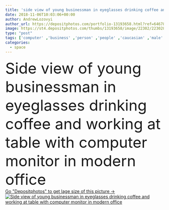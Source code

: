 ```yaml
---
title: 'side view of young businessman in eyeglasses drinking coffee and working at table with computer monitor in modern office'
date: 2018-11-06T10:03:06+00:00
author: AndrewLozovyi
author_url: https://depositphotos.com/portfolio-13193658.html?ref=64678756
image: https://st4.depositphotos.com/thumbs/13193658/image/22302/223028934/api_thumb_450.jpg?forcejpeg=true
type: "post"
tags: ['computer' ,'business' ,'person' ,'people' ,'caucasian' ,'male' ,'man' ,'connection' ,'coffee' ,'drink' ,'modern' ,'corporate' ,'office' ,'suit' ,'beverage' ,'communication' ,'electronic' ,'wireless' ,'working' ,'manager' ,'work' ,'businessman' ,'indoors' ,'leader' ,'profession' ,'eyeglasses' ,'executive' ,'handsome' ,'workplace' ,'workspace' ,'formalwear' ,'side view' ,'professional occupation' ,'copy space' ,'computer monitor' ,'coffee break' ,'young adult' ,'Computer Mouse' ,'Computer Keyboard' ,'blank screen' ,'paper cup' ,'Disposable Cup' ,'coffee to go' ,'digital devices' ]
categories: 
  - space
---
```

<div aling="center">
            <font size="60"> Side view of young businessman in eyeglasses drinking coffee and working at table with computer monitor in modern office</font>   
</div>
<div>
    <a href='https://depositphotos.com/223028934/stock-photo-side-view-young-businessman-eyeglasses.html?ref=64678756' target=_blank > Go "Depositphotos" to get lage size of this picture ->
        <img href='https://depositphotos.com/223028934/stock-photo-side-view-young-businessman-eyeglasses.html?ref=64678756' src='https://st4.depositphotos.com/13193658/22302/i/950/depositphotos_223028934-stock-photo-side-view-young-businessman-eyeglasses.jpg?forcejpeg=true' alt='Side view of young businessman in eyeglasses drinking coffee and working at table with computer monitor in modern office' >
    </a>
</div>
